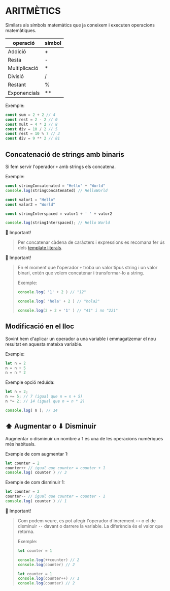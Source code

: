 # ARITMÈTICS

Similars als símbols matemàtics que ja coneixem i executen operacions matemàtiques.

| operació |   símbol |
|----------|----------|
|Addició |    +
|Resta |    -
|Multiplicació |    *
|Divisió |    /
|Restant | %
|Exponencials | **

Exemple:

```js
const sum = 2 + 2 // 4
const rest = 2 - 2 // 0
const mult = 4 * 2 // 8
const div = 10 / 2 // 5
const rest = 10 % 7 // 3
const div = 9 ** 2 // 81
```

## **Concatenació de strings amb binaris**

Si fem servir l'operador  ```+``` amb strings els concatena.

Exemple:

```js
const stringConcatenated = "Hello" + "World"
console.log(stringConcatenated) // HelloWorld
```

```js
const valor1 = "Hello"
const valor2 = "World"

const stringInterspaced = valor1 + ' ' + valor2

console.log(stringInterspaced); // Hello World
```

🚨 Important!

> Per concatenar càdena de caràcters i expressions es recomana fer ús dels [template literals](../4.-template-literals/template-literals.md).

🚨 Important!

> En el moment que l'operador ```+``` troba un valor tipus string i un valor binari, entén que volem concatenar i transformar-lo a string.
> 
> Exemple:
>
> ```js
> console.log( '1' + 2 ) // "12"
> 
> console.log( 'hola' + 2 ) // "hola2"
> 
> console.log(2 + 2 + '1' ) // "41" i no "221"
> ```

## **Modificació en el lloc**

Sovint hem d'aplicar un operador a una variable i emmagatzemar el nou resultat en aquesta mateixa variable.

Exemple:

```js
let n = 2
n = n + 5
n = n * 2
```
Exemple opció reduïda:

```js
let n = 2;
n += 5; // 7 (igual que n = n + 5)
n *= 2; // 14 (igual que n = n * 2)

console.log( n ); // 14
```

## **⬆ Augmentar o ⬇ Disminuir**

Augmentar o disminuir un nombre a 1 és una de les operacions numèriques més habituals.

Exemple de com augmentar 1:

```js
let counter = 2
counter++ // igual que counter = counter + 1
console.log( counter ) // 3
```

Exemple de com disminuir 1:

```js
let counter = 2
counter-- // igual que counter = counter - 1
console.log( counter ) // 1
```

🚨 Important!

> Com podem veure, es pot afegir l'operador d'increment ```++``` o el de disminuir ```--``` davant o darrere la variable. La diferència és el valor que retorna.
> 
> Exemple:
>
> ```js
> let counter = 1
>
> console.log(++counter) // 2
> console.log(counter) // 2
> ```
> 
> ```js
> let counter = 1
> console.log(counter++) // 1
> console.log(counter) // 2
> ```